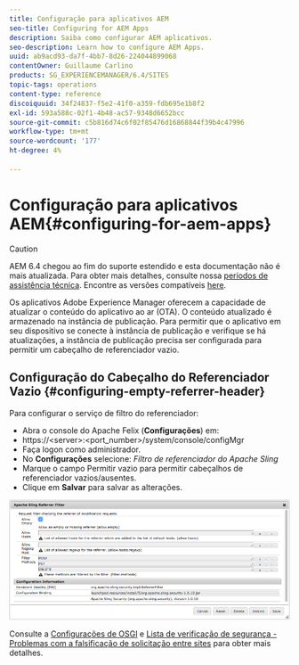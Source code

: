 ```yaml
---
title: Configuração para aplicativos AEM
seo-title: Configuring for AEM Apps
description: Saiba como configurar AEM aplicativos.
seo-description: Learn how to configure AEM Apps.
uuid: ab9acd93-da7f-4bb7-8d26-224044899068
contentOwner: Guillaume Carlino
products: SG_EXPERIENCEMANAGER/6.4/SITES
topic-tags: operations
content-type: reference
discoiquuid: 34f24837-f5e2-41f0-a359-fdb695e1b8f2
exl-id: 593a588c-02f1-4b48-ac57-9348d6652bcc
source-git-commit: c5b816d74c6f02f85476d16868844f39b4c47996
workflow-type: tm+mt
source-wordcount: '177'
ht-degree: 4%

---
```


# Configuração para aplicativos AEM{#configuring-for-aem-apps}

>[!CAUTION]
>
>AEM 6.4 chegou ao fim do suporte estendido e esta documentação não é mais atualizada. Para obter mais detalhes, consulte nossa [períodos de assistência técnica](https://helpx.adobe.com/br/support/programs/eol-matrix.html). Encontre as versões compatíveis [here](https://experienceleague.adobe.com/docs/).

Os aplicativos Adobe Experience Manager oferecem a capacidade de atualizar o conteúdo do aplicativo ao ar (OTA). O conteúdo atualizado é armazenado na instância de publicação. Para permitir que o aplicativo em seu dispositivo se conecte à instância de publicação e verifique se há atualizações, a instância de publicação precisa ser configurada para permitir um cabeçalho de referenciador vazio.

## Configuração do Cabeçalho do Referenciador Vazio {#configuring-empty-referrer-header}

Para configurar o serviço de filtro do referenciador:

* Abra o console do Apache Felix (**Configurações**) em:
* https://&lt;server>:&lt;port_number>/system/console/configMgr
* Faça logon como administrador.
* No **Configurações** selecione: *Filtro de referenciador do Apache Sling*
* Marque o campo Permitir vazio para permitir cabeçalhos de referenciador vazios/ausentes.
* Clique em **Salvar** para salvar as alterações.

![chlimage_1-58](assets/chlimage_1-58.png)

Consulte a [Configurações de OSGI](/help/sites-deploying/osgi-configuration-settings.md) e [Lista de verificação de segurança - Problemas com a falsificação de solicitação entre sites](/help/sites-administering/security-checklist.md#protect-against-cross-site-request-forgery) para obter mais detalhes.

